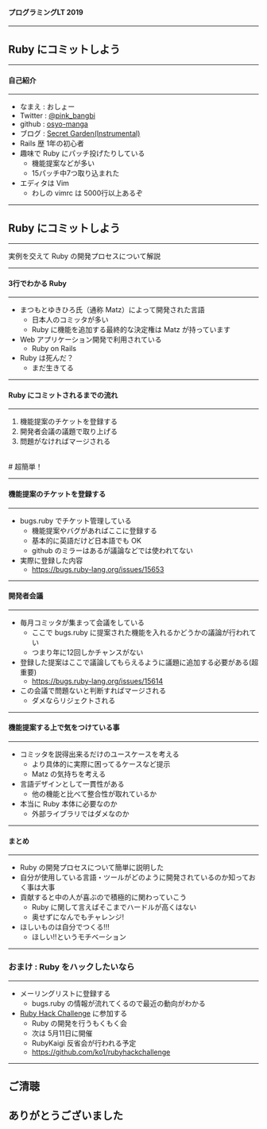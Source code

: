 #### プログラミングLT 2019
- - -

## Ruby にコミットしよう

---


#### 自己紹介
- - -

* なまえ  : おしょー
* Twitter : [@pink_bangbi](https://twitter.com/pink_bangbi)
* github  : [osyo-manga](https://github.com/osyo-manga)
* ブログ  : [Secret Garden(Instrumental)](http://secret-garden.hatenablog.com)
* Rails 歴 1年の初心者                          <!-- .element: class="fragment" -->
* 趣味で Ruby にパッチ投げたりしている                          <!-- .element: class="fragment" -->
  * 機能提案などが多い
  * 15パッチ中7つ取り込まれた
* エディタは Vim                        <!-- .element: class="fragment" -->
  * わしの vimrc は 5000行以上あるぞ                        <!-- .element: class="fragment" -->

---

## Ruby にコミットしよう
- - -
実例を交えて Ruby の開発プロセスについて解説

---


#### 3行でわかる Ruby
- - -

* まつもとゆきひろ氏（通称 Matz）によって開発された言語                        <!-- .element: class="fragment" -->
  * 日本人のコミッタが多い
  * Ruby に機能を追加する最終的な決定権は Matz が持っています
* Web アプリケーション開発で利用されている                        <!-- .element: class="fragment" -->
  * Ruby on Rails
* Ruby は死んだ？                        <!-- .element: class="fragment" -->
  * まだ生きてる                        <!-- .element: class="fragment" -->

---


#### Ruby にコミットされるまでの流れ
- - -

1. 機能提案のチケットを登録する                        <!-- .element: class="fragment" -->
1. 開発者会議の議題で取り上げる                        <!-- .element: class="fragment" -->
1. 問題がなければマージされる                         <!-- .element: class="fragment" -->


 <br>
# 超簡単！                          <!-- .element: class="fragment" -->

---


#### 機能提案のチケットを登録する
- - -

* bugs.ruby でチケット管理している                       <!-- .element: class="fragment" -->
  * 機能提案やバグがあればここに登録する                       <!-- .element: class="fragment" -->
  * 基本的に英語だけど日本語でも OK                       <!-- .element: class="fragment" -->
  * github のミラーはあるが議論などでは使われてない         <!-- .element: class="fragment" -->
* 実際に登録した内容                       <!-- .element: class="fragment" -->
  * https://bugs.ruby-lang.org/issues/15653


---

#### 開発者会議
- - -

* 毎月コミッタが集まって会議をしている             <!-- .element: class="fragment" -->
  * ここで bugs.ruby に提案された機能を入れるかどうかの議論が行われてい <!-- .element: class="fragment" -->
  * つまり年に12回しかチャンスがない <!-- .element: class="fragment" -->
* 登録した提案はここで議論してもらえるように議題に追加する必要がある(超重要)             <!-- .element: class="fragment" -->
  * https://bugs.ruby-lang.org/issues/15614
* この会議で問題ないと判断すればマージされる             <!-- .element: class="fragment" -->
  * ダメならリジェクトされる


---

#### 機能提案する上で気をつけている事
- - -

* コミッタを説得出来るだけのユースケースを考える             <!-- .element: class="fragment" -->
  * より具体的に実際に困ってるケースなど提示     <!-- .element: class="fragment" -->
  * Matz の気持ちを考える               <!-- .element: class="fragment" -->
* 言語デザインとして一貫性がある             <!-- .element: class="fragment" -->
  * 他の機能と比べて整合性が取れているか
* 本当に Ruby 本体に必要なのか             <!-- .element: class="fragment" -->
  * 外部ライブラリではダメなのか


---

#### まとめ
- - -

* Ruby の開発プロセスについて簡単に説明した           <!-- .element: class="fragment" -->
* 自分が使用している言語・ツールがどのように開発されているのか知っておく事は大事           <!-- .element: class="fragment" -->
* 貢献すると中の人が喜ぶので積極的に関わっていこう           <!-- .element: class="fragment" -->
  * Ruby に関して言えばそこまでハードルが高くはない
  * 奥せずになんでもチャレンジ!
* ほしいものは自分でつくる!!!           <!-- .element: class="fragment" -->
  * ほしい!!というモチベーション

---

### おまけ : Ruby をハックしたいなら
- - -

* メーリングリストに登録する
  * bugs.ruby の情報が流れてくるので最近の動向がわかる
* [Ruby Hack Challenge](https://rhc.connpass.com/event/125655/) に参加する
  * Ruby の開発を行うもくもく会
  * 次は 5月11日に開催
  * RubyKaigi 反省会が行われる予定
  * https://github.com/ko1/rubyhackchallenge

---


## ご清聴
## ありがとうございました

